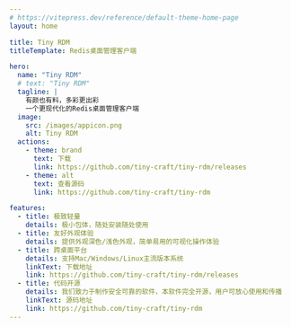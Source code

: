 ```yaml
---
# https://vitepress.dev/reference/default-theme-home-page
layout: home

title: Tiny RDM
titleTemplate: Redis桌面管理客户端

hero:
  name: "Tiny RDM"
  # text: "Tiny RDM"
  tagline: |
    有颜也有料，多彩更出彩
    一个更现代化的Redis桌面管理客户端
  image:
    src: /images/appicon.png
    alt: Tiny RDM
  actions:
    - theme: brand
      text: 下载
      link: https://github.com/tiny-craft/tiny-rdm/releases
    - theme: alt
      text: 查看源码
      link: https://github.com/tiny-craft/tiny-rdm

features:
  - title: 极致轻量
    details: 极小包体，随处安装随处使用
  - title: 友好外观体验
    details: 提供外观深色/浅色外观，简单易用的可视化操作体验
  - title: 跨桌面平台
    details: 支持Mac/Windows/Linux主流版本系统
    linkText: 下载地址
    link: https://github.com/tiny-craft/tiny-rdm/releases
  - title: 代码开源
    details: 我们致力于制作安全可靠的软件，本软件完全开源，用户可放心使用和传播
    linkText: 源码地址
    link: https://github.com/tiny-craft/tiny-rdm
---
```

